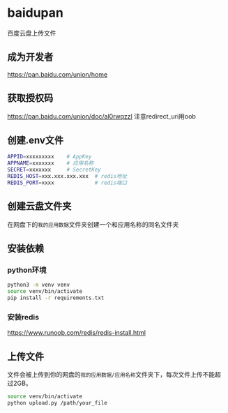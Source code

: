 # baidupan
百度云盘上传文件

## 成为开发者
https://pan.baidu.com/union/home

## 获取授权码
https://pan.baidu.com/union/doc/al0rwqzzl
注意redirect_uri用oob

## 创建.env文件
```bash
APPID=xxxxxxxxx    # AppKey
APPNAME=xxxxxxx    # 应用名称
SECRET=xxxxxxx     # SecretKey
REDIS_HOST=xxx.xxx.xxx.xxx  # redis地址
REDIS_PORT=xxxx             # redis端口
```

## 创建云盘文件夹
在网盘下的`我的应用数据`文件夹创建一个和应用名称的同名文件夹

## 安装依赖
### python环境
```bash
python3 -m venv venv
source venv/bin/activate
pip install -r requirements.txt
```
### 安装redis
https://www.runoob.com/redis/redis-install.html

## 上传文件
文件会被上传到你的网盘的`我的应用数据/应用名称`文件夹下，每次文件上传不能超过2GB。
```bash
source venv/bin/activate
python upload.py /path/your_file
```
